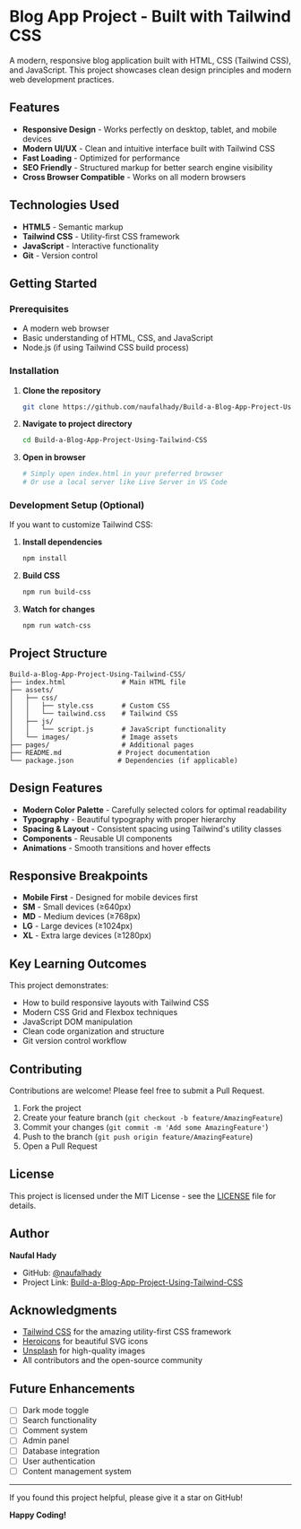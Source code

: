 # Blog App Project - Built with Tailwind CSS

A modern, responsive blog application built with HTML, CSS (Tailwind CSS), and JavaScript. This project showcases clean design principles and modern web development practices.

## Features

- **Responsive Design** - Works perfectly on desktop, tablet, and mobile devices
- **Modern UI/UX** - Clean and intuitive interface built with Tailwind CSS
- **Fast Loading** - Optimized for performance
- **SEO Friendly** - Structured markup for better search engine visibility
- **Cross Browser Compatible** - Works on all modern browsers

## Technologies Used

- **HTML5** - Semantic markup
- **Tailwind CSS** - Utility-first CSS framework
- **JavaScript** - Interactive functionality
- **Git** - Version control

## Getting Started

### Prerequisites

- A modern web browser
- Basic understanding of HTML, CSS, and JavaScript
- Node.js (if using Tailwind CSS build process)

### Installation

1. **Clone the repository**
   ```bash
   git clone https://github.com/naufalhady/Build-a-Blog-App-Project-Using-Tailwind-CSS.git
   ```

2. **Navigate to project directory**
   ```bash
   cd Build-a-Blog-App-Project-Using-Tailwind-CSS
   ```

3. **Open in browser**
   ```bash
   # Simply open index.html in your preferred browser
   # Or use a local server like Live Server in VS Code
   ```

### Development Setup (Optional)

If you want to customize Tailwind CSS:

1. **Install dependencies**
   ```bash
   npm install
   ```

2. **Build CSS**
   ```bash
   npm run build-css
   ```

3. **Watch for changes**
   ```bash
   npm run watch-css
   ```

## Project Structure

```
Build-a-Blog-App-Project-Using-Tailwind-CSS/
├── index.html              # Main HTML file
├── assets/
│   ├── css/
│   │   ├── style.css       # Custom CSS
│   │   └── tailwind.css    # Tailwind CSS
│   ├── js/
│   │   └── script.js       # JavaScript functionality
│   └── images/             # Image assets
├── pages/                  # Additional pages
├── README.md              # Project documentation
└── package.json           # Dependencies (if applicable)
```

## Design Features

- **Modern Color Palette** - Carefully selected colors for optimal readability
- **Typography** - Beautiful typography with proper hierarchy
- **Spacing & Layout** - Consistent spacing using Tailwind's utility classes
- **Components** - Reusable UI components
- **Animations** - Smooth transitions and hover effects

## Responsive Breakpoints

- **Mobile First** - Designed for mobile devices first
- **SM** - Small devices (≥640px)
- **MD** - Medium devices (≥768px)
- **LG** - Large devices (≥1024px)
- **XL** - Extra large devices (≥1280px)

## Key Learning Outcomes

This project demonstrates:

- How to build responsive layouts with Tailwind CSS
- Modern CSS Grid and Flexbox techniques
- JavaScript DOM manipulation
- Clean code organization and structure
- Git version control workflow

## Contributing

Contributions are welcome! Please feel free to submit a Pull Request.

1. Fork the project
2. Create your feature branch (`git checkout -b feature/AmazingFeature`)
3. Commit your changes (`git commit -m 'Add some AmazingFeature'`)
4. Push to the branch (`git push origin feature/AmazingFeature`)
5. Open a Pull Request

## License

This project is licensed under the MIT License - see the [LICENSE](LICENSE) file for details.

## Author

**Naufal Hady**
- GitHub: [@naufalhady](https://github.com/naufalhady)
- Project Link: [Build-a-Blog-App-Project-Using-Tailwind-CSS](https://github.com/naufalhady/Build-a-Blog-App-Project-Using-Tailwind-CSS)

## Acknowledgments

- [Tailwind CSS](https://tailwindcss.com/) for the amazing utility-first CSS framework
- [Heroicons](https://heroicons.com/) for beautiful SVG icons
- [Unsplash](https://unsplash.com/) for high-quality images
- All contributors and the open-source community

## Future Enhancements

- [ ] Dark mode toggle
- [ ] Search functionality
- [ ] Comment system
- [ ] Admin panel
- [ ] Database integration
- [ ] User authentication
- [ ] Content management system

---

If you found this project helpful, please give it a star on GitHub!

**Happy Coding!**
